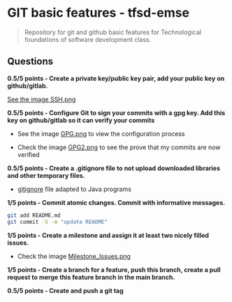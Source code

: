 # GIT basic features - tfsd-emse
> Repository for git and github basic features for Technological foundations of software development class.

## Questions

**0.5/5 points - Create a private key/public key pair, add your public key on github/gitlab.**

[See the image SSH.png](../SSH.png)

**0.5/5 points - Configure Git to sign your commits with a gpg key. Add this key on github/gitlab so it can verify your commits**

- See the image [GPG.png](../GPG.png) to view the configuration process

- Check the image [GPG2.png](../GPG2.png) to see the prove that my commits are now verified

**0.5/5 points - Create a .gitignore file to not upload downloaded libraries and other temporary files.**

- [gitignore](./.gitignore) file adapted to Java programs

**1/5 points - Commit atomic changes. Commit with informative messages.**

```bash
git add README.md
git commit -S -m "update README"
```

**1/5 points - Create a milestone and assign it at least two nicely filled issues.**

- Check the image [Milestone_Issues.png](../Milestone_Issues.png)

**1/5 points - Create a branch for a feature, push this branch, create a pull request to merge this feature branch in the main branch.**

**0.5/5 points - Create and push a git tag**
